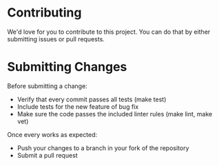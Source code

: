 # Contributing

We'd love for you to contribute to this project. You can do that by either submitting issues or pull requests.

# Submitting Changes

Before submitting a change:

* Verify that every commit passes all tests (make test)
* Include tests for the new feature of bug fix
* Make sure the code passes the included linter rules (make lint, make vet)

Once every works as expected:

* Push your changes to a branch in your fork of the repository
* Submit a pull request
